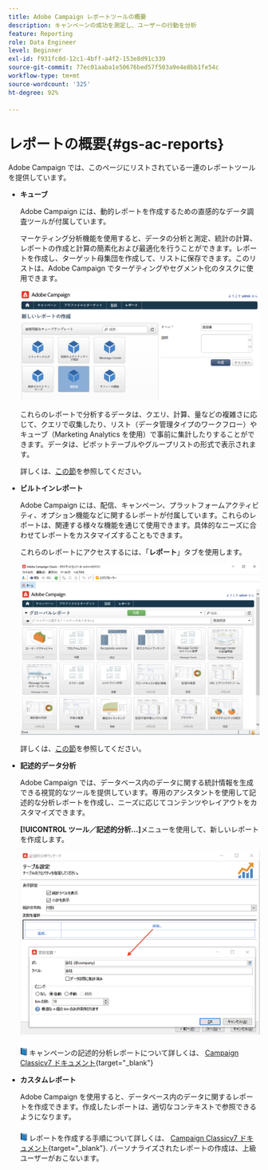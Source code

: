 ```yaml
---
title: Adobe Campaign レポートツールの概要
description: キャンペーンの成功を測定し、ユーザーの行動を分析
feature: Reporting
role: Data Engineer
level: Beginner
exl-id: f931fc0d-12c1-4bff-a4f2-153e8d91c339
source-git-commit: 77ec01aaba1e50676bed57f503a9e4e8bb1fe54c
workflow-type: tm+mt
source-wordcount: '325'
ht-degree: 92%

---
```


# レポートの概要{#gs-ac-reports}

Adobe Campaign では、このページにリストされている一連のレポートツールを提供しています。

* **キューブ**

  Adobe Campaign には、動的レポートを作成するための直感的なデータ調査ツールが付属しています。

  マーケティング分析機能を使用すると、データの分析と測定、統計の計算、レポートの作成と計算の簡素化および最適化を行うことができます。レポートを作成し、ターゲット母集団を作成して、リストに保存できます。このリストは、Adobe Campaign でターゲティングやセグメント化のタスクに使用できます。

  ![](assets/create-a-report.png)

  これらのレポートで分析するデータは、クエリ、計算、量などの複雑さに応じて、クエリで収集したり、リスト（データ管理タイプのワークフロー）やキューブ（Marketing Analytics を使用）で事前に集計したりすることができます。データは、ピボットテーブルやグループリストの形式で表示されます。

  詳しくは、[この節](gs-cubes.md)を参照してください。

* **ビルトインレポート**

  Adobe Campaign には、配信、キャンペーン、プラットフォームアクティビティ、オプション機能などに関するレポートが付属しています。これらのレポートは、関連する様々な機能を通じて使用できます。具体的なニーズに合わせてレポートをカスタマイズすることもできます。

  これらのレポートにアクセスするには、「**レポート**」タブを使用します。

  ![](assets/built-in-reports.png)

  詳しくは、[この節](built-in-reports.md)を参照してください。

* **記述的データ分析**

  Adobe Campaign では、データベース内のデータに関する統計情報を生成できる視覚的なツールを提供しています。専用のアシスタントを使用して記述的な分析レポートを作成し、ニーズに応じてコンテンツやレイアウトをカスタマイズできます。

  **[!UICONTROL ツール／記述的分析...]**&#x200B;メニューを使用して、新しいレポートを作成します。

  ![](assets/desc-analysis-report.png)

  ![](../assets/do-not-localize/book.png) キャンペーンの記述的分析レポートについて詳しくは、 [Campaign Classicv7 ドキュメント](https://experienceleague.adobe.com/docs/campaign-classic/using/reporting/analyzing-populations/about-descriptive-analysis.html?lang=ja){target="_blank"}

* **カスタムレポート**

  Adobe Campaign を使用すると、データベース内のデータに関するレポートを作成できます。作成したレポートは、適切なコンテキストで参照できるようになります。

  ![](../assets/do-not-localize/book.png) レポートを作成する手順について詳しくは、 [Campaign Classicv7 ドキュメント](https://experienceleague.adobe.com/docs/campaign-classic/using/reporting/creating-new-reports/about-reports-creation-in-campaign.html?lang=ja){target="_blank"}. パーソナライズされたレポートの作成は、上級ユーザーがおこないます。
